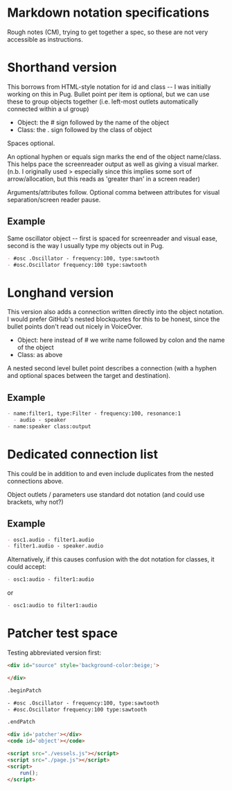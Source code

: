 # Markdown notation specifications

Rough notes (CM), trying to get together a spec, so these are not very accessible as instructions.

# Shorthand version
This borrows from HTML-style notation for id and class -- I was initially working on this in Pug.
Bullet point per item is optional, but we can use these to group objects together (i.e. left-most outlets automatically connected within a ul group)

- Object: the # sign followed by the name of the object
- Class: the . sign followed by the class of object

Spaces optional.

An optional hyphen or equals sign marks the end of the object name/class. 
This helps pace the screenreader output as well as giving a visual marker.
(n.b. I originally used > especially since this implies some sort of arrow/allocation, but this reads as 'greater than' in a screen reader)

Arguments/attributes follow.
Optional comma between attributes for visual separation/screen reader pause.

## Example
Same oscillator object -- first is spaced for screenreader and visual ease, second is the way I usually type my objects out in Pug.
```markdown
- #osc .Oscillator - frequency:100, type:sawtooth
- #osc.Oscillator frequency:100 type:sawtooth
```

# Longhand version
This version also adds a connection written directly into the object notation.  
I would prefer GitHub's nested blockquotes for this to be honest, since the bullet points don't read out nicely in VoiceOver.

- Object: here instead of # we write name followed by colon and the name of the object
- Class: as above

A nested second level bullet point describes a connection (with a hyphen and optional spaces between the target and destination).

## Example
```markdown
- name:filter1, type:Filter - frequency:100, resonance:1
  - audio - speaker
- name:speaker class:output
```

# Dedicated connection list
This could be in addition to and even include duplicates from the nested connections above.

Object outlets / parameters use standard dot notation (and could use brackets, why not?)

## Example
```markdown
- osc1.audio - filter1.audio 
- filter1.audio - speaker.audio
```

Alternatively, if this causes confusion with the dot notation for classes, it could accept:
```markdown
- osc1:audio - filter1:audio
```

or

```markdown
- osc1:audio to filter1:audio
```

# Patcher test space
Testing abbreviated version first:

```HTML
<div id="source" style='background-color:beige;'>

</div>

.beginPatch

- #osc .Oscillator - frequency:100, type:sawtooth
- #osc.Oscillator frequency:100 type:sawtooth

.endPatch

<div id='patcher'></div>
<code id='object'></code>

<script src="./vessels.js"></script>
<script src="./page.js"></script>
<script>
    run();
</script>
```
